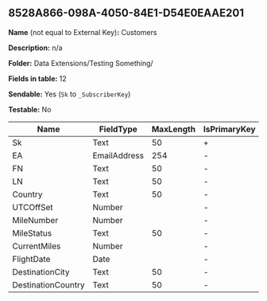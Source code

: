 ## 8528A866-098A-4050-84E1-D54E0EAAE201

**Name** (not equal to External Key)**:** Customers

**Description:** n/a

**Folder:** Data Extensions/Testing Something/

**Fields in table:** 12

**Sendable:** Yes (`Sk` to `_SubscriberKey`)

**Testable:** No

| Name | FieldType | MaxLength | IsPrimaryKey | IsNullable | DefaultValue |
| --- | --- | --- | --- | --- | --- |
| Sk | Text | 50 | + | - |  |
| EA | EmailAddress | 254 | - | - |  |
| FN | Text | 50 | - | - |  |
| LN | Text | 50 | - | - |  |
| Country | Text | 50 | - | - |  |
| UTCOffSet | Number |  | - | - |  |
| MileNumber | Number |  | - | - |  |
| MileStatus | Text | 50 | - | - |  |
| CurrentMiles | Number |  | - | - |  |
| FlightDate | Date |  | - | + |  |
| DestinationCity | Text | 50 | - | + |  |
| DestinationCountry | Text | 50 | - | + |  |
